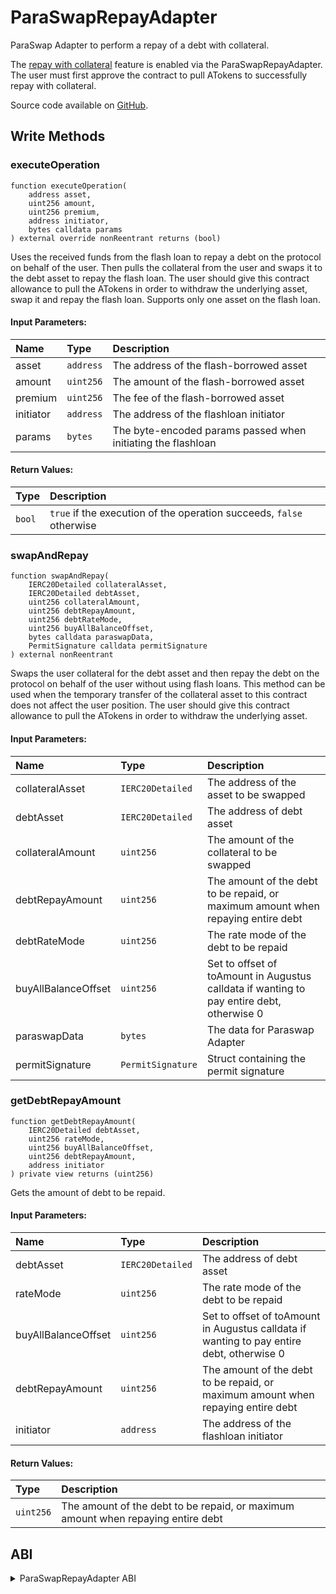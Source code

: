 # ParaSwapRepayAdapter

ParaSwap Adapter to perform a repay of a debt with collateral.

The [repay with collateral]() feature is enabled via the ParaSwapRepayAdapter. The user must first approve the contract to pull ATokens to successfully repay with collateral.

Source code available on [GitHub](https://github.com/aave/aave-v3-periphery/blob/master/contracts/adapters/paraswap/ParaSwapRepayAdapter.sol).

## Write Methods

### executeOperation

```solidity
function executeOperation(
    address asset,
    uint256 amount,
    uint256 premium,
    address initiator,
    bytes calldata params
) external override nonReentrant returns (bool)
```

Uses the received funds from the flash loan to repay a debt on the protocol on behalf of the user. Then pulls the collateral from the user and swaps it to the debt asset to repay the flash loan. The user should give this contract allowance to pull the ATokens in order to withdraw the underlying asset, swap it and repay the flash loan. Supports only one asset on the flash loan.

#### Input Parameters:

| Name      | Type      | Description                                         |
| :-------- | :-------- | :-------------------------------------------------- |
| asset | `address` | The address of the flash-borrowed asset |
| amount | `uint256` | The amount of the flash-borrowed asset |
| premium | `uint256` | The fee of the flash-borrowed asset |
| initiator | `address` | The address of the flashloan initiator |
| params | `bytes` | The byte-encoded params passed when initiating the flashloan |

#### Return Values:

| Type      | Description            |
| :-------- | :--------------------- |
| `bool` | `true` if the execution of the operation succeeds, `false` otherwise |

### swapAndRepay

```solidity
function swapAndRepay(
    IERC20Detailed collateralAsset,
    IERC20Detailed debtAsset,
    uint256 collateralAmount,
    uint256 debtRepayAmount,
    uint256 debtRateMode,
    uint256 buyAllBalanceOffset,
    bytes calldata paraswapData,
    PermitSignature calldata permitSignature
) external nonReentrant 
```

Swaps the user collateral for the debt asset and then repay the debt on the protocol on behalf of the user without using flash loans. This method can be used when the temporary transfer of the collateral asset to this contract does not affect the user position. The user should give this contract allowance to pull the ATokens in order to withdraw the underlying asset.

#### Input Parameters:

| Name      | Type      | Description                                         |
| :-------- | :-------- | :-------------------------------------------------- |
| collateralAsset | `IERC20Detailed` | The address of the asset to be swapped |
| debtAsset | `IERC20Detailed` | The address of debt asset |
| collateralAmount | `uint256` | The amount of the collateral to be swapped |
| debtRepayAmount | `uint256` | The amount of the debt to be repaid, or maximum amount when repaying entire debt |
| debtRateMode | `uint256` | The rate mode of the debt to be repaid |
| buyAllBalanceOffset | `uint256` | Set to offset of toAmount in Augustus calldata if wanting to pay entire debt, otherwise 0 |
| paraswapData | `bytes` | The data for Paraswap Adapter |
| permitSignature | `PermitSignature` | Struct containing the permit signature |

### getDebtRepayAmount

```solidity
function getDebtRepayAmount(
    IERC20Detailed debtAsset,
    uint256 rateMode,
    uint256 buyAllBalanceOffset,
    uint256 debtRepayAmount,
    address initiator
) private view returns (uint256)
```

Gets the amount of debt to be repaid.

#### Input Parameters:

| Name      | Type      | Description                                         |
| :-------- | :-------- | :-------------------------------------------------- |
| debtAsset | `IERC20Detailed` | The address of debt asset |
| rateMode | `uint256` | The rate mode of the debt to be repaid |
| buyAllBalanceOffset | `uint256` | Set to offset of toAmount in Augustus calldata if wanting to pay entire debt, otherwise 0 |
| debtRepayAmount | `uint256` | The amount of the debt to be repaid, or maximum amount when repaying entire debt |
| initiator | `address` | The address of the flashloan initiator |


#### Return Values:

| Type      | Description            |
| :-------- | :--------------------- |
| `uint256` | The amount of the debt to be repaid, or maximum amount when repaying entire debt |

## ABI
<details>
<summary>ParaSwapRepayAdapter ABI</summary>

```
[
    {
        "inputs": [
            {
                "internalType": "contract IPoolAddressesProvider",
                "name": "addressesProvider",
                "type": "address"
            },
            {
                "internalType": "contract IParaSwapAugustusRegistry",
                "name": "augustusRegistry",
                "type": "address"
            },
            {
                "internalType": "address",
                "name": "owner",
                "type": "address"
            }
        ],
        "stateMutability": "nonpayable",
        "type": "constructor"
    },
    {
        "anonymous": false,
        "inputs": [
            {
                "indexed": true,
                "internalType": "address",
                "name": "fromAsset",
                "type": "address"
            },
            {
                "indexed": true,
                "internalType": "address",
                "name": "toAsset",
                "type": "address"
            },
            {
                "indexed": false,
                "internalType": "uint256",
                "name": "amountSold",
                "type": "uint256"
            },
            {
                "indexed": false,
                "internalType": "uint256",
                "name": "receivedAmount",
                "type": "uint256"
            }
        ],
        "name": "Bought",
        "type": "event"
    },
    {
        "anonymous": false,
        "inputs": [
            {
                "indexed": true,
                "internalType": "address",
                "name": "previousOwner",
                "type": "address"
            },
            {
                "indexed": true,
                "internalType": "address",
                "name": "newOwner",
                "type": "address"
            }
        ],
        "name": "OwnershipTransferred",
        "type": "event"
    },
    {
        "anonymous": false,
        "inputs": [
            {
                "indexed": true,
                "internalType": "address",
                "name": "fromAsset",
                "type": "address"
            },
            {
                "indexed": true,
                "internalType": "address",
                "name": "toAsset",
                "type": "address"
            },
            {
                "indexed": false,
                "internalType": "uint256",
                "name": "fromAmount",
                "type": "uint256"
            },
            {
                "indexed": false,
                "internalType": "uint256",
                "name": "receivedAmount",
                "type": "uint256"
            }
        ],
        "name": "Swapped",
        "type": "event"
    },
    {
        "inputs": [],
        "name": "ADDRESSES_PROVIDER",
        "outputs": [
            {
                "internalType": "contract IPoolAddressesProvider",
                "name": "",
                "type": "address"
            }
        ],
        "stateMutability": "view",
        "type": "function"
    },
    {
        "inputs": [],
        "name": "AUGUSTUS_REGISTRY",
        "outputs": [
            {
                "internalType": "contract IParaSwapAugustusRegistry",
                "name": "",
                "type": "address"
            }
        ],
        "stateMutability": "view",
        "type": "function"
    },
    {
        "inputs": [],
        "name": "MAX_SLIPPAGE_PERCENT",
        "outputs": [
            {
                "internalType": "uint256",
                "name": "",
                "type": "uint256"
            }
        ],
        "stateMutability": "view",
        "type": "function"
    },
    {
        "inputs": [],
        "name": "ORACLE",
        "outputs": [
            {
                "internalType": "contract IPriceOracleGetter",
                "name": "",
                "type": "address"
            }
        ],
        "stateMutability": "view",
        "type": "function"
    },
    {
        "inputs": [],
        "name": "POOL",
        "outputs": [
            {
                "internalType": "contract IPool",
                "name": "",
                "type": "address"
            }
        ],
        "stateMutability": "view",
        "type": "function"
    },
    {
        "inputs": [
            {
                "internalType": "address",
                "name": "asset",
                "type": "address"
            },
            {
                "internalType": "uint256",
                "name": "amount",
                "type": "uint256"
            },
            {
                "internalType": "uint256",
                "name": "premium",
                "type": "uint256"
            },
            {
                "internalType": "address",
                "name": "initiator",
                "type": "address"
            },
            {
                "internalType": "bytes",
                "name": "params",
                "type": "bytes"
            }
        ],
        "name": "executeOperation",
        "outputs": [
            {
                "internalType": "bool",
                "name": "",
                "type": "bool"
            }
        ],
        "stateMutability": "nonpayable",
        "type": "function"
    },
    {
        "inputs": [],
        "name": "owner",
        "outputs": [
            {
                "internalType": "address",
                "name": "",
                "type": "address"
            }
        ],
        "stateMutability": "view",
        "type": "function"
    },
    {
        "inputs": [],
        "name": "renounceOwnership",
        "outputs": [],
        "stateMutability": "nonpayable",
        "type": "function"
    },
    {
        "inputs": [
            {
                "internalType": "contract IERC20",
                "name": "token",
                "type": "address"
            }
        ],
        "name": "rescueTokens",
        "outputs": [],
        "stateMutability": "nonpayable",
        "type": "function"
    },
    {
        "inputs": [
            {
                "internalType": "contract IERC20Detailed",
                "name": "collateralAsset",
                "type": "address"
            },
            {
                "internalType": "contract IERC20Detailed",
                "name": "debtAsset",
                "type": "address"
            },
            {
                "internalType": "uint256",
                "name": "collateralAmount",
                "type": "uint256"
            },
            {
                "internalType": "uint256",
                "name": "debtRepayAmount",
                "type": "uint256"
            },
            {
                "internalType": "uint256",
                "name": "debtRateMode",
                "type": "uint256"
            },
            {
                "internalType": "uint256",
                "name": "buyAllBalanceOffset",
                "type": "uint256"
            },
            {
                "internalType": "bytes",
                "name": "paraswapData",
                "type": "bytes"
            },
            {
                "components": [
                    {
                        "internalType": "uint256",
                        "name": "amount",
                        "type": "uint256"
                    },
                    {
                        "internalType": "uint256",
                        "name": "deadline",
                        "type": "uint256"
                    },
                    {
                        "internalType": "uint8",
                        "name": "v",
                        "type": "uint8"
                    },
                    {
                        "internalType": "bytes32",
                        "name": "r",
                        "type": "bytes32"
                    },
                    {
                        "internalType": "bytes32",
                        "name": "s",
                        "type": "bytes32"
                    }
                ],
                "internalType": "struct BaseParaSwapAdapter.PermitSignature",
                "name": "permitSignature",
                "type": "tuple"
            }
        ],
        "name": "swapAndRepay",
        "outputs": [],
        "stateMutability": "nonpayable",
        "type": "function"
    },
    {
        "inputs": [
            {
                "internalType": "address",
                "name": "newOwner",
                "type": "address"
            }
        ],
        "name": "transferOwnership",
        "outputs": [],
        "stateMutability": "nonpayable",
        "type": "function"
    }
]
```
</details>